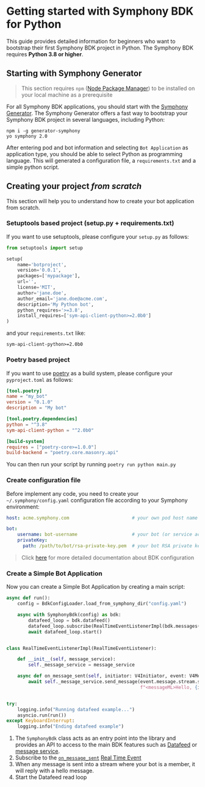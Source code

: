 # Getting started with Symphony BDK for Python

This guide provides detailed information for beginners who want to bootstrap their first Symphony BDK project
in Python. The Symphony BDK requires **Python 3.8 or higher**.

## Starting with Symphony Generator
> This section requires `npm` ([Node Package Manager](https://www.npmjs.com/)) to be installed on your local machine as a prerequisite

For all Symphony BDK applications, you should start with the [Symphony Generator](https://github.com/SymphonyPlatformSolutions/generator-symphony).
The Symphony Generator offers a fast way to bootstrap your Symphony BDK project in several languages, including Python:
```
npm i -g generator-symphony
yo symphony 2.0
```
After entering pod and bot information and selecting `Bot Application` as application type, you should be able to select
Python as programming language. This will generated a configuration file, a `requirements.txt` and a simple python script.

## Creating your project _from scratch_
This section will help you to understand how to create your bot application from scratch.

### Setuptools based project (setup.py + requirements.txt)
If you want to use setuptools, please configure your `setup.py` as follows:
```python
from setuptools import setup

setup(
    name='botproject',
    version='0.0.1',
    packages=['mypackage'],
    url='',
    license='MIT',
    author='jane.doe',
    author_email='jane.doe@acme.com',
    description='My Python bot',
    python_requires='>=3.8',
    install_requires=['sym-api-client-python>=2.0b0']
)

```
and your `requirements.txt` like:
```
sym-api-client-python>=2.0b0
```

### Poetry based project
If you want to use [poetry](https://python-poetry.org/) as a build system, please configure your `pyproject.toml` as follows:
```toml
[tool.poetry]
name = "my_bot"
version = "0.1.0"
description = "My bot"

[tool.poetry.dependencies]
python = "^3.8"
sym-api-client-python = "^2.0b0"

[build-system]
requires = ["poetry-core>=1.0.0"]
build-backend = "poetry.core.masonry.api"
```

You can then run your script by running `poetry run python main.py`

### Create configuration file
Before implement any code, you need to create your `~/.symphony/config.yaml` configuration file according
to your Symphony environment:
```yaml
host: acme.symphony.com                       # your own pod host name

bot:
    username: bot-username                    # your bot (or service account) username
    privateKey:
      path: /path/to/bot/rsa-private-key.pem  # your bot RSA private key
```
> Click [here](./configuration.md) for more detailed documentation about BDK configuration

### Create a Simple Bot Application
Now you can create a Simple Bot Application by creating a main script:

```python
async def run():
    config = BdkConfigLoader.load_from_symphony_dir("config.yaml")

    async with SymphonyBdk(config) as bdk:
        datafeed_loop = bdk.datafeed()
        datafeed_loop.subscribe(RealTimeEventListenerImpl(bdk.messages()))
        await datafeed_loop.start()


class RealTimeEventListenerImpl(RealTimeEventListener):

    def __init__(self, message_service):
        self._message_service = message_service

    async def on_message_sent(self, initiator: V4Initiator, event: V4MessageSent):
        await self._message_service.send_message(event.message.stream.stream_id,
                                                 f"<messageML>Hello, {initiator.user.display_name}!</messageML>")


try:
    logging.info("Running datafeed example...")
    asyncio.run(run())
except KeyboardInterrupt:
    logging.info("Ending datafeed example")
```
1. The `SymphonyBdk` class acts as an entry point into the library and provides an API to access
to the main BDK features such as [Datafeed](./datafeed.md) or [message service](./message_service.md).
2. Subscribe to the [`on_message_sent`](https://docs.developers.symphony.com/building-bots-on-symphony/datafeed/real-time-events#message-sent)
[Real Time Event](https://docs.developers.symphony.com/building-bots-on-symphony/datafeed/real-time-events)
3. When any message is sent into a stream where your bot is a member, it will reply with a hello message.
4. Start the Datafeed read loop
